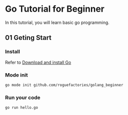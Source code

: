 # Go Tutorial for Beginner
In this tutorial, you will learn basic go programming.

## 01 Geting Start

### Install
Refer to [Download and install Go](https://golang.org/doc/install)

### Mode init
```bash
go mode init github.com/roguefactories/golang_beginner
```

### Run your code
```bash
go run hello.go
```
